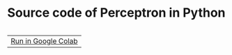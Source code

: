 # Source code of Perceptron in Python

<table class="tfo-notebook-buttons" align="left">
  <td>
    <a target="_blank" href="https://colab.research.google.com/drive/1m7qJviYeHJ1E9PPYz_yPfO5z2dmw7ayK" />Run in Google Colab</a>
  </td>
<table>


